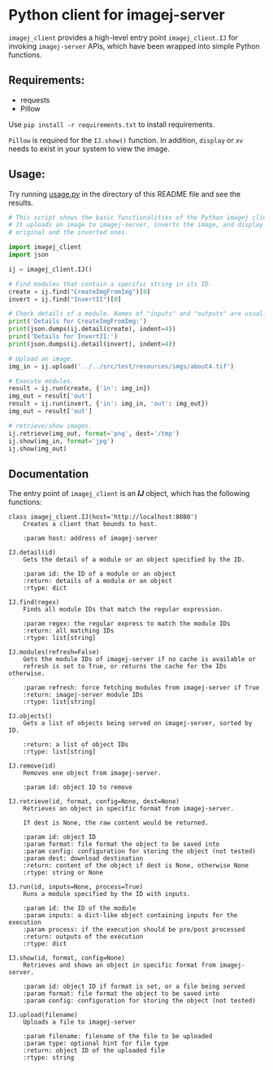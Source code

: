 # Python client for imagej-server

`imagej_client` provides a high-level entry point `imagej_client.IJ` for
invoking `imagej-server` APIs, which have been wrapped into simple Python
functions.

## Requirements:

- requests
- Pillow

Use `pip install -r requirements.txt` to install requirements.

`Pillow` is required for the `IJ.show()` function. In addition, `display` or `xv` needs to exist in your system to view the image.

## Usage:

Try running [usage.py](usage.py) in the directory of this README file and see the results.

```Python
# This script shows the basic functionalities of the Python imagej client.
# It uploads an image to imagej-server, inverts the image, and display both the
# original and the inverted ones.

import imagej_client
import json

ij = imagej_client.IJ()

# Find modules that contain a specific string in its ID.
create = ij.find("CreateImgFromImg")[0]
invert = ij.find("InvertII")[0]

# Check details of a module. Names of "inputs" and "outputs" are usually important.
print('Details for CreateImgFromImg:')
print(json.dumps(ij.detail(create), indent=4))
print('Details for InvertII:')
print(json.dumps(ij.detail(invert), indent=4))

# Upload an image.
img_in = ij.upload('../../src/test/resources/imgs/about4.tif')

# Execute modules.
result = ij.run(create, {'in': img_in})
img_out = result['out']
result = ij.run(invert, {'in': img_in, 'out': img_out})
img_out = result['out']

# retrieve/show images.
ij.retrieve(img_out, format='png', dest='/tmp')
ij.show(img_in, format='jpg')
ij.show(img_out)

```

## Documentation

The entry point of `imagej_client` is an *__IJ__* object,
which has the following functions:

```
class imagej_client.IJ(host='http://localhost:8080')
    Creates a client that bounds to host.

    :param host: address of imagej-server

IJ.detail(id)
    Gets the detail of a module or an object specified by the ID.

    :param id: the ID of a module or an object
    :return: details of a module or an object
    :rtype: dict

IJ.find(regex)
    Finds all module IDs that match the regular expression.

    :param regex: the regular express to match the module IDs
    :return: all matching IDs
    :rtype: list[string]

IJ.modules(refresh=False)
    Gets the module IDs of imagej-server if no cache is available or
    refresh is set to True, or returns the cache for the IDs otherwise.

    :param refresh: force fetching modules from imagej-server if True
    :return: imagej-server module IDs
    :rtype: list[string]

IJ.objects()
    Gets a list of objects being served on imagej-server, sorted by ID.

    :return: a list of object IDs
    :rtype: list[string]

IJ.remove(id)
    Removes one object from imagej-server.

    :param id: object ID to remove

IJ.retrieve(id, format, config=None, dest=None)
    Retrieves an object in specific format from imagej-server.

    If dest is None, the raw content would be returned.

    :param id: object ID
    :param format: file format the object to be saved into
    :param config: configuration for storing the object (not tested)
    :param dest: download destination
    :return: content of the object if dest is None, otherwise None
    :rtype: string or None

IJ.run(id, inputs=None, process=True)
    Runs a module specified by the ID with inputs.

    :param id: the ID of the module
    :param inputs: a dict-like object containing inputs for the execution
    :param process: if the execution should be pre/post processed
    :return: outputs of the execution
    :rtype: dict

IJ.show(id, format, config=None)
    Retrieves and shows an object in specific format from imagej-server.

    :param id: object ID if format is set, or a file being served
    :param format: file format the object to be saved into
    :param config: configuration for storing the object (not tested)

IJ.upload(filename)
    Uploads a file to imagej-server

    :param filename: filename of the file to be uploaded
    :param type: optional hint for file type
    :return: object ID of the uploaded file
    :rtype: string
```
